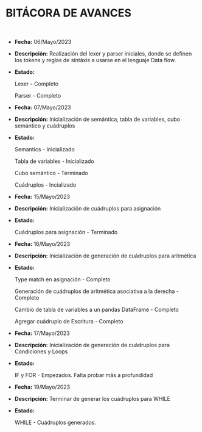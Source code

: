 **BITÁCORA DE AVANCES**
===
<br>

- **Fecha:** 06/Mayo/2023

- **Descripción:** Realización del lexer y parser iniciales, donde se definen los tokens y reglas de sintáxis a usarse en el lenguaje Data flow.

- **Estado:**

    Lexer - Completo

    Parser - Completo

- **Fecha:** 07/Mayo/2023

- **Descripción:** Inicialización de semántica, tabla de variables, cubo semántico y cuádruplos

- **Estado:**

    Semantics - Inicializado

    Tabla de variables - Inicializado

    Cubo semántico - Terminado

    Cuádruplos - Incializado

- **Fecha:** 15/Mayo/2023

- **Descripción:** Inicialización de cuádruplos para asignación

- **Estado:**

    Cuádruplos para asignación - Terminado

- **Fecha:** 16/Mayo/2023

- **Descripción:** Inicialización de generación de cuádruplos para aritmética

- **Estado:**

    Type match en asignación - Completo

    Generación de cuádruplos de aritmética asociativa a la derecha - Completo

    Cambio de tabla de variables a un pandas DataFrame - Completo

    Agregar cuádruplo de Escritura - Completo

- **Fecha:** 17/Mayo/2023

- **Descripción:** Inicialización de generación de cuádruplos para Condiciones y Loops

- **Estado:**

    IF y FOR - Empezados. Falta probar más a profundidad

- **Fecha:** 19/Mayo/2023

- **Descripción:** Terminar de generar los cuádruplos para WHILE

- **Estado:**

    WHILE - Cuádruplos generados.
<br>
